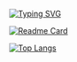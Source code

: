 <a href="https://git.io/typing-svg"><img src="https://readme-typing-svg.herokuapp.com?font=Fira+Code&duration=10000&pause=2000&color=0CF711&width=435&lines=BRAIN+IN+DEVELOPMENT" alt="Typing SVG" /></a>

[![Readme Card](https://github-readme-stats.vercel.app/api/pin/?username=Rezonanzze&repo=Cosette-Discord-Bot)](https://github.com/Rezonanzze/Cosette-Discord-Bot)

[![Top Langs](https://github-readme-stats.vercel.app/api/top-langs/?username=Rezonanzze)](https://github.com/anuraghazra/github-readme-stats)

